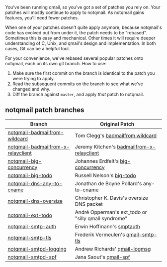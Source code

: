 You've been running qmail, so you've got a set of patches you rely on.
Your patches will mostly continue to apply to notqmail.
As notqmail gains features, you'll need fewer patches.

When one of your patches doesn't quite apply anymore, because notqmail's code has evolved out from under it, the patch needs to be "rebased".
Sometimes this is easy and mechanical.
Other times it will require deeper understanding of C, Unix, and qmail's design and implementation.
In both cases, Git can be a helpful tool.

For your convenience, we've rebased several popular patches onto notqmail, each on its own git branch.
How to use:

1. Make sure the first commit on the branch is identical to the patch you were trying to apply.
2. Read the subsequent commits on the branch to see what we've changed and why.
3. Diff the branch against `master`, and apply _that_ patch to notqmail.

## notqmail patch branches

| Branch | Original Patch |
| ------ | -------------- |
| [notqmail-badmailfrom-wildcard](https://github.com/notqmail/notqmail/commits/notqmail-badmailfrom-wildcard) | Tom Clegg's [badmailfrom wildcard](https://tomclegg.ca/qmail/#qmail-badmailfrom-wildcard) |
| [notqmail-badmailfrom-x-relayclient](https://github.com/notqmail/notqmail/commits/notqmail-badmailfrom-x-relayclient) | Jeremy Kitchen's [badmailfrom-x-relayclient](https://web.archive.org/web/20080907071938/http://scriptkitchen.com/qmail/badmailfrom-x-relayclient.patch)
| [notqmail-big-concurrency](https://github.com/notqmail/notqmail/commits/notqmail-big-concurrency) | Johannes Erdfelt's [big-concurrency](http://qmailorg.schmonz.com/big-concurrency.patch) |
| [notqmail-big-todo](https://github.com/notqmail/notqmail/commits/notqmail-big-todo) | Russell Nelson's [big-todo](http://qmailorg.schmonz.com/big-todo.103.patch)
| [notqmail-dns-any-to-cname](https://github.com/notqmail/notqmail/commits/notqmail-dns-any-to-cname) |  Jonathan de Boyne Pollard's any-to-cname |
| [notqmail-dns-oversize](https://github.com/notqmail/notqmail/commits/notqmail-dns-oversize) | Christopher K. Davis's oversize DNS packet |
| [notqmail-ext-todo](https://github.com/notqmail/notqmail/commits/notqmail-ext-todo) | André Opperman's ext_todo or "silly qmail syndrome" |
| [notqmail-smtp-auth](https://github.com/notqmail/notqmail/commits/notqmail-smtp-auth) | Erwin Hoffmann's [smptauth](https://www.fehcom.de/qmail/smtpauth.html#PATCHES)
| [notqmail-smtp-tls](https://github.com/notqmail/notqmail/commits/notqmail-smtp-tls) | Frederik Vermeulen's [qmail-smtp-tls](http://inoa.net/qmail-tls/)
| [notqmail-smtpd-logging](https://github.com/notqmail/notqmail/commits/notqmail-smtpd-logging) | Andrew Richards' [qmail-logmsg](http://free.acrconsulting.co.uk/email/qmail-logmsg.html) |
| [notqmail-smtpd-spf](https://github.com/notqmail/notqmail/commits/notqmail-smtpd-spf) | Jana Saout's [qmail-spf](https://www.saout.de/misc/spf/) |